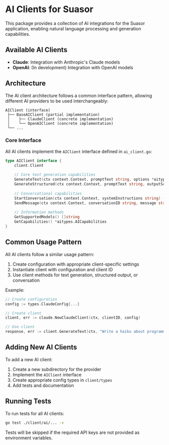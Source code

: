# AI Clients for Suasor

This package provides a collection of AI integrations for the Suasor application, enabling natural language processing and generation capabilities.

## Available AI Clients

- **Claude**: Integration with Anthropic's Claude models
- **OpenAI**: (In development) Integration with OpenAI models

## Architecture

The AI client architecture follows a common interface pattern, allowing different AI providers to be used interchangeably:

```
AIClient (interface)
 ├── BaseAIClient (partial implementation)
 │    ├── ClaudeClient (concrete implementation)
 │    └── OpenAIClient (concrete implementation)
 └── ...
```

### Core Interface

All AI clients implement the `AIClient` interface defined in `ai_client.go`:

```go
type AIClient interface {
    client.Client
    
    // Core text generation capabilities
    GenerateText(ctx context.Context, promptText string, options *aitypes.GenerationOptions) (string, error)
    GenerateStructured(ctx context.Context, promptText string, outputSchema interface{}, options *aitypes.GenerationOptions) error
    
    // Conversational capabilities
    StartConversation(ctx context.Context, systemInstructions string) (string, error)
    SendMessage(ctx context.Context, conversationID string, message string) (string, error)
    
    // Information methods
    GetSupportedModels() []string
    GetCapabilities() *aitypes.AICapabilities
}
```

## Common Usage Pattern

All AI clients follow a similar usage pattern:

1. Create configuration with appropriate client-specific settings
2. Instantiate client with configuration and client ID
3. Use client methods for text generation, structured output, or conversation

Example:

```go
// Create configuration
config := types.ClaudeConfig{...}

// Create client
client, err := claude.NewClaudeClient(ctx, clientID, config)

// Use client
response, err := client.GenerateText(ctx, "Write a haiku about programming", nil)
```

## Adding New AI Clients

To add a new AI client:

1. Create a new subdirectory for the provider
2. Implement the `AIClient` interface
3. Create appropriate config types in `client/types`
4. Add tests and documentation

## Running Tests

To run tests for all AI clients:

```bash
go test ./client/ai/... -v
```

Tests will be skipped if the required API keys are not provided as environment variables.